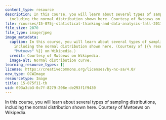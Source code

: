 ```yaml
---
content_type: resource
description: In this course, you will learn about several types of sampling distributions,
  including the normal distribution shown here. Courtesy of Mwtoews on Wikipedia.
file: /courses/15-075j-statistical-thinking-and-data-analysis-fall-2011/693a3cb30c7f8279208ede293f1f9430_15-075f11-th.jpg
file_size: 2870
file_type: image/jpeg
image_metadata:
  caption: In this course, you will learn about several types of sampling distributions,
    including the normal distribution shown here. (Courtesy of {{% resource_link "b42e1dbf-5fd0-4eaf-b312-ca4fd21f0389"
    "Mwtoews" %}} on Wikipedia.)
  credit: Courtesy of Mwtoews on Wikipedia.
  image-alt: Normal distribution curve.
learning_resource_types: []
license: https://creativecommons.org/licenses/by-nc-sa/4.0/
ocw_type: OCWImage
resourcetype: Image
title: 15-075f11-th
uid: 693a3cb3-0c7f-8279-208e-de293f1f9430
---
```

In this course, you will learn about several types of sampling distributions, including the normal distribution shown here. Courtesy of Mwtoews on Wikipedia.